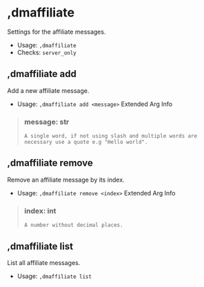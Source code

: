 # ,dmaffiliate
Settings for the affiliate messages.<br/>
 - Usage: `,dmaffiliate`
 - Checks: `server_only`
## ,dmaffiliate add
Add a new affiliate message.<br/>
 - Usage: `,dmaffiliate add <message>`
Extended Arg Info
> ### message: str
> ```
> A single word, if not using slash and multiple words are necessary use a quote e.g "Hello world".
> ```
## ,dmaffiliate remove
Remove an affiliate message by its index.<br/>
 - Usage: `,dmaffiliate remove <index>`
Extended Arg Info
> ### index: int
> ```
> A number without decimal places.
> ```
## ,dmaffiliate list
List all affiliate messages.<br/>
 - Usage: `,dmaffiliate list`
